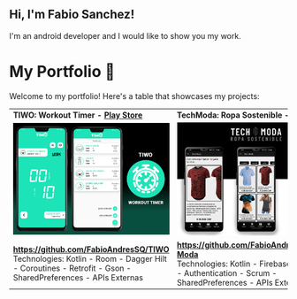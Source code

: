 ## Hi, I'm Fabio Sanchez! 
I'm an android developer and I would like to show you my work.

# My Portfolio 📁
Welcome to my portfolio! Here's a table that showcases my projects:

<div align="center">
        <table style="width: 100%; border-collapse: collapse;">
                <tr>
                <td>
                    <strong>TIWO: Workout Timer - <a href="https://play.google.com/store/apps/details?id=com.faesfa.tiwo" target="_blank">Play Store</a></strong>
                </td>
                <td>
                    <strong>TechModa: Ropa Sostenible - <a href="https://github.com/FabioAndresSQ/Tech-Moda/#download" target="_blank">Repository</a></strong>
                </td>
            </tr>
            <tr>
                <td>
                    <a href="https://github.com/FabioAndresSQ/TIWO">
                        <img src="https://github.com/FabioAndresSQ/FabioAndresSQ/blob/main/TiwoWorkoutTimer.jpg?raw=true" alt="TIWO: Workout Timer">
                    </a>
                </td>
                <td>
                    <a href="https://github.com/FabioAndresSQ/Tech-Moda">
                        <img src="https://github.com/FabioAndresSQ/FabioAndresSQ/blob/main/TechModa.jpg?raw=true" alt="TechModa">
                    </a>
                </td>
            </tr>
            <tr>
                <td>
                    <a href="https://github.com/FabioAndresSQ/TIWO"><strong>https://github.com/FabioAndresSQ/TIWO</strong></a><br>
                    Technologies: Kotlin - Room - Dagger Hilt - Coroutines - Retrofit - Gson - SharedPreferences - APIs Externas 
                </td>
                <td>
                    <a href="https://github.com/FabioAndresSQ/Tech-Moda"><strong>https://github.com/FabioAndresSQ/Tech-Moda</strong></a><br>
                    Technologies: Kotlin - Firebase - FireStore - Authentication - Scrum - SharedPreferences - APIs Externas
                </td>
            </tr>
        </table>
    </div>


